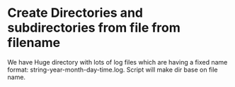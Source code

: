 # Create Directories and subdirectories from file from filename

We have Huge directory with lots of log files which are having a fixed name format: string-year-month-day-time.log. Script will make dir base on file name.
